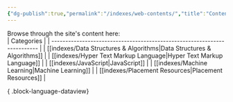 ```yaml
---
{"dg-publish":true,"permalink":"/indexes/web-contents/","title":"Contents","dgShowLocalGraph":true,"dgEnableSearch":true}
---
```


Browse through the site's content here:
<br>
| Categories                                                                |
| ------------------------------------------------------------------------- |
| [[indexes/Data Structures & Algorithms\|Data Structures & Algorithms]] |
| [[indexes/Hyper Text Markup Language\|Hyper Text Markup Language]]     |
| [[indexes/JavaScript\|JavaScript]]                                     |
| [[indexes/Machine Learning\|Machine Learning]]                         |
| [[indexes/Placement Resources\|Placement Resources]]                   |

{ .block-language-dataview}
